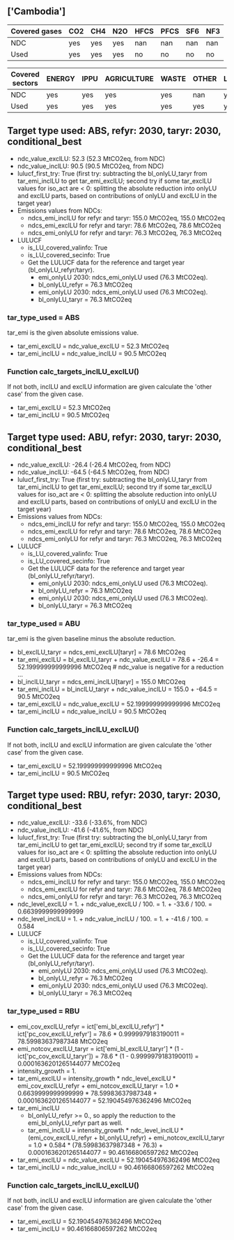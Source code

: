 ## ['Cambodia']



| Covered gases | CO2 | CH4 | N2O | HFCS | PFCS | SF6 | NF3 |
| ---- | ---- | ---- | ---- | ---- | ---- | ---- | ----  |
| NDC | yes | yes | yes | nan | nan | nan | nan |
| Used | yes | yes | yes | no | no | no | no |

| Covered sectors | ENERGY | IPPU | AGRICULTURE | WASTE | OTHER | LULUCF |
| ---- | ---- | ---- | ---- | ---- | ---- | ----  |
| NDC | yes | yes | yes | yes | nan | yes |
| Used | yes | yes | yes | yes | yes | yes |



## Target type used: ABS, refyr: 2030, taryr: 2030, conditional_best
- ndc_value_exclLU: 52.3 (52.3 MtCO2eq, from NDC)
- ndc_value_inclLU: 90.5 (90.5 MtCO2eq, from NDC)
- lulucf_first_try: True
(first try: subtracting the bl_onlyLU_taryr from tar_emi_inclLU to get tar_emi_exclLU;
second try if some tar_exclLU values for iso_act are < 0: splitting the absolute reduction into onlyLU and exclLU parts, based on contributions of onlyLU and exclLU in the target year)
- Emissions values from NDCs:
  - ndcs_emi_inclLU for refyr and taryr: 155.0 MtCO2eq, 155.0 MtCO2eq
  - ndcs_emi_exclLU for refyr and taryr: 78.6 MtCO2eq, 78.6 MtCO2eq
  - ndcs_emi_onlyLU for refyr and taryr: 76.3 MtCO2eq, 76.3 MtCO2eq
- LULUCF
  - is_LU_covered_valinfo: True
  - is_LU_covered_secinfo: True
  - Get the LULUCF data for the reference and target year (bl_onlyLU_refyr/taryr).
    - emi_onlyLU 2030: ndcs_emi_onlyLU used (76.3 MtCO2eq).
    - bl_onlyLU_refyr = 76.3 MtCO2eq
    - emi_onlyLU 2030: ndcs_emi_onlyLU used (76.3 MtCO2eq).
    - bl_onlyLU_taryr = 76.3 MtCO2eq
### tar_type_used = ABS
tar_emi is the given absolute emissions value.
- tar_emi_exclLU = ndc_value_exclLU = 52.3 MtCO2eq
- tar_emi_inclLU = ndc_value_inclLU = 90.5 MtCO2eq
### Function calc_targets_inclLU_exclLU()
If not both, inclLU and exclLU information are given calculate the 'other case' from the given case.
- tar_emi_exclLU = 52.3 MtCO2eq
- tar_emi_inclLU = 90.5 MtCO2eq



## Target type used: ABU, refyr: 2030, taryr: 2030, conditional_best
- ndc_value_exclLU: -26.4 (-26.4 MtCO2eq, from NDC)
- ndc_value_inclLU: -64.5 (-64.5 MtCO2eq, from NDC)
- lulucf_first_try: True
(first try: subtracting the bl_onlyLU_taryr from tar_emi_inclLU to get tar_emi_exclLU;
second try if some tar_exclLU values for iso_act are < 0: splitting the absolute reduction into onlyLU and exclLU parts, based on contributions of onlyLU and exclLU in the target year)
- Emissions values from NDCs:
  - ndcs_emi_inclLU for refyr and taryr: 155.0 MtCO2eq, 155.0 MtCO2eq
  - ndcs_emi_exclLU for refyr and taryr: 78.6 MtCO2eq, 78.6 MtCO2eq
  - ndcs_emi_onlyLU for refyr and taryr: 76.3 MtCO2eq, 76.3 MtCO2eq
- LULUCF
  - is_LU_covered_valinfo: True
  - is_LU_covered_secinfo: True
  - Get the LULUCF data for the reference and target year (bl_onlyLU_refyr/taryr).
    - emi_onlyLU 2030: ndcs_emi_onlyLU used (76.3 MtCO2eq).
    - bl_onlyLU_refyr = 76.3 MtCO2eq
    - emi_onlyLU 2030: ndcs_emi_onlyLU used (76.3 MtCO2eq).
    - bl_onlyLU_taryr = 76.3 MtCO2eq
### tar_type_used = ABU
tar_emi is the given baseline minus the absolute reduction.
- bl_exclLU_taryr = ndcs_emi_exclLU[taryr] = 78.6 MtCO2eq
- tar_emi_exclLU = bl_exclLU_taryr + ndc_value_exclLU = 78.6 + -26.4 = 52.199999999999996 MtCO2eq # ndc_value is negative for a reduction ...
- bl_inclLU_taryr = ndcs_emi_inclLU[taryr] = 155.0 MtCO2eq
- tar_emi_inclLU = bl_inclLU_taryr + ndc_value_inclLU = 155.0 + -64.5 = 90.5 MtCO2eq
- tar_emi_exclLU = ndc_value_exclLU = 52.199999999999996 MtCO2eq
- tar_emi_inclLU = ndc_value_inclLU = 90.5 MtCO2eq
### Function calc_targets_inclLU_exclLU()
If not both, inclLU and exclLU information are given calculate the 'other case' from the given case.
- tar_emi_exclLU = 52.199999999999996 MtCO2eq
- tar_emi_inclLU = 90.5 MtCO2eq



## Target type used: RBU, refyr: 2030, taryr: 2030, conditional_best
- ndc_value_exclLU: -33.6 (-33.6%, from NDC)
- ndc_value_inclLU: -41.6 (-41.6%, from NDC)
- lulucf_first_try: True
(first try: subtracting the bl_onlyLU_taryr from tar_emi_inclLU to get tar_emi_exclLU;
second try if some tar_exclLU values for iso_act are < 0: splitting the absolute reduction into onlyLU and exclLU parts, based on contributions of onlyLU and exclLU in the target year)
- Emissions values from NDCs:
  - ndcs_emi_inclLU for refyr and taryr: 155.0 MtCO2eq, 155.0 MtCO2eq
  - ndcs_emi_exclLU for refyr and taryr: 78.6 MtCO2eq, 78.6 MtCO2eq
  - ndcs_emi_onlyLU for refyr and taryr: 76.3 MtCO2eq, 76.3 MtCO2eq
- ndc_level_exclLU = 1. + ndc_value_exclLU / 100. = 1. + -33.6 / 100. = 0.6639999999999999
- ndc_level_inclLU = 1. + ndc_value_inclLU / 100. = 1. + -41.6 / 100. = 0.584
- LULUCF
  - is_LU_covered_valinfo: True
  - is_LU_covered_secinfo: True
  - Get the LULUCF data for the reference and target year (bl_onlyLU_refyr/taryr).
    - emi_onlyLU 2030: ndcs_emi_onlyLU used (76.3 MtCO2eq).
    - bl_onlyLU_refyr = 76.3 MtCO2eq
    - emi_onlyLU 2030: ndcs_emi_onlyLU used (76.3 MtCO2eq).
    - bl_onlyLU_taryr = 76.3 MtCO2eq
### tar_type_used = RBU
- emi_cov_exclLU_refyr = ict['emi_bl_exclLU_refyr'] * ict['pc_cov_exclLU_refyr'] = 78.6 * 0.9999979183190011 = 78.59983637987348 MtCO2eq
- emi_notcov_exclLU_taryr = ict['emi_bl_exclLU_taryr'] * (1 - ict['pc_cov_exclLU_taryr']) = 78.6 * (1 - 0.9999979183190011) = 0.0001636201265144077 MtCO2eq
- intensity_growth = 1.
- tar_emi_exclLU = intensity_growth * ndc_level_exclLU * emi_cov_exclLU_refyr + emi_notcov_exclLU_taryr = 1.0 * 0.6639999999999999 * 78.59983637987348 + 0.0001636201265144077 = 52.190454976362496 MtCO2eq
- tar_emi_inclLU
  - bl_onlyLU_refyr >= 0., so apply the reduction to the emi_bl_onlyLU_refyr part as well.
  - tar_emi_inclLU = intensity_growth * ndc_level_inclLU * (emi_cov_exclLU_refyr + bl_onlyLU_refyr) + emi_notcov_exclLU_taryr = 1.0 * 0.584 * (78.59983637987348 + 76.3) + 0.0001636201265144077 = 90.46166806597262 MtCO2eq
- tar_emi_exclLU = ndc_value_exclLU = 52.190454976362496 MtCO2eq
- tar_emi_inclLU = ndc_value_inclLU = 90.46166806597262 MtCO2eq
### Function calc_targets_inclLU_exclLU()
If not both, inclLU and exclLU information are given calculate the 'other case' from the given case.
- tar_emi_exclLU = 52.190454976362496 MtCO2eq
- tar_emi_inclLU = 90.46166806597262 MtCO2eq